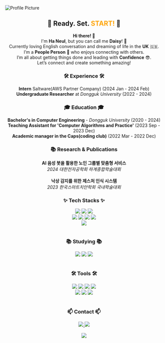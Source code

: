 
<img src="https://github.com/cie10/cie10/raw/main/images/background(1).png" alt="Profile Picture"  />

<div align="center">
  <h2><b>🚀 Ready. Set. <span style="color:#FFA500;">START!</span> 🚀</b></h2>
</div>

<div align="center">

**Hi there! 👋**  
I'm **Ha Neul**, but you can call me **Daisy**! 🌼  <br>
Currently loving English conversation and dreaming of life in the **UK** 🇬🇧. <br>
I’m a **People Person** 👥 who enjoys connecting with others.<br>
I’m all about getting things done and leading with **Confidence** 😎.<br>
Let’s connect and create something amazing!

</div>

<h3 align="center">🛠 Experience 🛠</h3>
<div align="center">
  <strong>Intern</strong> Saltware(AWS Partner Company) (2024 Jan - 2024 Feb)<br>
  <strong>Undergraduate Researcher</strong> at <em>Dongguk University</em> (2022 - 2024)<br>
</div>

<h3 align="center">🎓 Education 🎓</h3>

<div align="center">
  <strong>Bachelor's in Computer Engineering</strong> - <em>Dongguk University</em> (2020 - 2024)<br>
  <strong>Teaching Assistant for 'Computer Algorithms and Practice'</strong> (2023 Sep - 2023 Dec)<br>
  <strong>Academic manager in the Caps(coding club)</strong> (2022 Mar - 2022 Dec)<br>
</div>


<h3 align="center">📚 Research & Publications</h3>

<div align="center">
  <strong>AI 음성 봇을 활용한 노인 그룹별 맞춤형 서비스</strong><br>
  <em>2024 대한전자공학회 하계종합학술대회</em><br>
  <br>
  <strong>낙상 감지를 위한 제스처 인식 시스템</strong><br>
  <em>2023 한국스마트치안학회 국내학술대회</em><br>
</div>

<!--내용 부분-->
<h3 align="center">✨ Tech Stacks ✨</h3>

<!-- 프론트 부분 (HTML, CSS, JavaScript) -->
<div align="center">
  <img src="https://img.shields.io/badge/html5-E34F26.svg?style=for-the-badge&logo=html5&logoColor=white" />
  <img src="https://img.shields.io/badge/css3-1572B6.svg?style=for-the-badge&logo=css3&logoColor=white" />
  <img src="https://img.shields.io/badge/javascript-F7DF1E.svg?style=for-the-badge&logo=javascript&logoColor=20232a" />
</div>

<!-- 백엔드 부분 (파이썬, 장고, 자바, 스프링) -->
<div align="center">
  <img src="https://img.shields.io/badge/python-3670A0?style=for-the-badge&logo=python&logoColor=ffdd54" />
  <img src="https://img.shields.io/badge/django-092E20?style=for-the-badge&logo=django&logoColor=white" />
  <img src="https://img.shields.io/badge/java-007396?style=for-the-badge&logo=java&logoColor=white" />    <img src="https://img.shields.io/badge/spring-6DB33F?style=for-the-badge&logo=spring&logoColor=white" />
</div>

<!-- 클라우드 부분 (AWS) -->
<div align="center">
<img src="https://img.shields.io/badge/Amazon_AWS-232F3E?style=for-the-badge&logo=amazon-aws&logoColor=white" />

</div>

<br>

<h3 align="center">📚 Studying 📚</h3>
<!-- 요새 공부하는 것 react, spring, aws --> 
<div align="center">
  <img src="https://img.shields.io/badge/react-20232a.svg?style=for-the-badge&logo=react&logoColor=61DAFB" />
  <img src="https://img.shields.io/badge/spring-6DB33F?style=for-the-badge&logo=spring&logoColor=white" />
  <img src="https://img.shields.io/badge/Amazon_AWS-232F3E?style=for-the-badge&logo=amazon-aws&logoColor=white" />

</div>

<br>

<h3 align="center">🛠 Tools 🛠</h3>
<div align="center">
  <img src="https://img.shields.io/badge/git-F05033.svg?style=for-the-badge&logo=git&logoColor=white" />
  <img src="https://img.shields.io/badge/github-181717.svg?style=for-the-badge&logo=github&logoColor=white" />
  <img src="https://img.shields.io/badge/Notion-F3F3F3.svg?style=for-the-badge&logo=notion&logoColor=black" />
  <img src="https://img.shields.io/badge/Slack-4A154B?style=for-the-badge&logo=Slack&logoColor=white">
</div>

<!--툴: vscode, intellij, jupyter -->
<div align="center">
  <img src="https://img.shields.io/badge/VSCode-2C2C32.svg?style=for-the-badge&logo=visual-studio-code&logoColor=22ABF3" />
  <img src="https://img.shields.io/badge/IntelliJ_IDEA-000000?style=for-the-badge&logo=intellijidea&logoColor=white" />
  <img src="https://img.shields.io/badge/jupyter-2C2C32.svg?style=for-the-badge&logo=jupyter&logoColor=F37726" />
</div>

<br>

<h3 align="center">📫 Contact 📫</h3>
<div align="center">
  <a href="mailto:leesky0075@dgu.ac.kr">
    <img
      src="https://img.shields.io/badge/leesky0075@dgu.ac.kr-D14836?style=for-the-badge&logo=gmail&logoColor=white"/>
  </a>
  <a href="https://www.instagram.com/cielo__76?igsh=MXMxMnU2czRvMnF6YQ%3D%3D&utm_source=qr">
  <img src="https://img.shields.io/badge/Instagram-E4405F?style=for-the-badge&logo=instagram&logoColor=white" />
  </a>
</div>

<br>

<div align="center">
  <img src="https://github-readme-stats.vercel.app/api/top-langs/?username=cie10&show_icons=true&hide_border=true&title_color=004386&icon_color=004386&layout=compact" />
</div>
